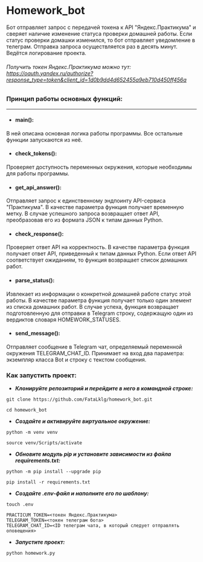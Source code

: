# Homework_bot
Бот отправляет запрос с передачей токена к API "Яндекс.Практикума" и сверяет наличие изменение статуса проверки домашней работы. Если статус проверки домашки изменился, то бот отправляет уведомление в телеграм. Отправка запроса осуществляется раз в десять минут. Ведётся логирование проекта.

###### Получить токен Яндекс.Практикума можно тут: https://oauth.yandex.ru/authorize?response_type=token&client_id=1d0b9dd4d652455a9eb710d450ff456a


### Принцип работы основных функций:

---

- #### main(): 

В ней описана основная логика работы программы. Все остальные функции запускаются из неё.

- #### check_tokens():

Проверяет доступность переменных окружения, которые необходимы для работы программы.

- #### get_api_answer():

Отправляет запрос к единственному эндпоинту API-сервиса "Практикума". В качестве параметра функция получает временную метку. В случае успешного запроса возвращает ответ API, преобразовав его из формата JSON к типам данных Python.

- #### check_response():

Проверяет ответ API на корректность. В качестве параметра функция получает ответ API, приведенный к типам данных Python. Если ответ API соответствует ожиданиям, то функция возвращает список домашних работ.

- #### parse_status():

Извлекает из информации о конкретной домашней работе статус этой работы. В качестве параметра функция получает только один элемент из списка домашних работ. В случае успеха, функция возвращает подготовленную для отправки в Telegram строку, содержащую один из вердиктов словаря HOMEWORK_STATUSES.

- #### send_message():

Отправляет сообщение в Telegram чат, определяемый переменной окружения TELEGRAM_CHAT_ID. Принимает на вход два параметра: экземпляр класса Bot и строку с текстом сообщения.

### Как запустить проект:

- ***Клонируйте репозиторий и перейдите в него в командной строке:***

```
git clone https://github.com/FataLklg/homework_bot.git
```

```
cd homework_bot
```

- ***Cоздайте и активируйте виртуальное окружение:***

```
python -m venv venv
```

```
source venv/Scripts/activate
```

- ***Обновите модуль pip и установите зависимости из файла requirements.txt:***

```
python -m pip install --upgrade pip
```

```
pip install -r requirements.txt
```
- ***Создайте .env-файл и наполните его по шаблону:***

```
touch .env
```

```
PRACTICUM_TOKEN=<токен Яндекс.Практикума>
TELEGRAM_TOKEN=<токен телеграм бота>
TELEGRAM_CHAT_ID=<ID телеграм чата, в который следует отправлять оповещения>
```

- ***Запустите проект:***

```
python homework.py
```
